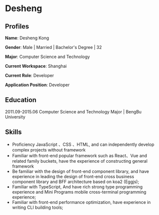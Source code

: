 # Desheng

## Profiles

**Name**: Desheng Kong

**Gender**: Male | Married | Bachelor's Degree | 32

**Major**: Computer Science and Technology

**Current Workspace**: Shanghai

**Current Role**: Developer

**Application Position**: Developer

## Education

2011.09-2015.06 Computer Science and Technology Major | BengBu University

## Skills

- Proficiency JavaScript 、CSS 、HTML, and can independently develop complex projects without framework
- Familiar with front-end popular framework such as React、Vue and related family buckets, have the experience of constructing general framework
- Be familiar with the design of front-end component library, and have experience in leading the design of front-end cross business component library and BFF architecture based on koa2 (Eggjs);
- Familiar with TypeScript, And have rich strong type programming experience and Mini Programs mobile cross-terminal programming experience;
- Familiar with front-end performance optimization, have experience in writing CLI building tools;
